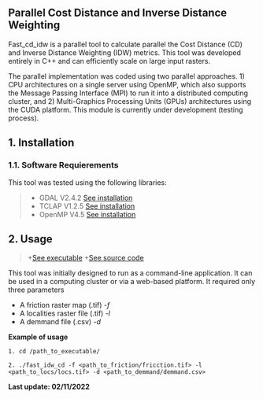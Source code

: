 ## Parallel Cost Distance and Inverse Distance Weighting


Fast_cd_idw is a parallel tool to calculate parallel the Cost Distance (CD) and Inverse Distance Weighting (IDW) metrics. This tool was developed entirely in C++ and can efficiently scale on large input rasters.

The parallel implementation was coded using two parallel approaches. 1) CPU architectures on a single server using OpenMP, which also supports the Message Passing Interface (MPI) to run it into a distributed computing cluster, and 2) Multi-Graphics Processing Units (GPUs) architectures using the CUDA platform. This module is currently under development (testing process). 


## 1. Installation
### 1.1. Software Requierements
This tool was tested using the following libraries:
> + GDAL V2.4.2 [See installation](https://gdal.org/index.html)
> + TCLAP V1.2.5 [See installation](https://tclap.sourceforge.net/)
> + OpenMP V4.5 [See installation](https://www.openmp.org/)

## 2. Usage

> +[See executable](executable/)
> +[See source code](src/)


This tool was initially designed to run as a command-line application. It can be used in a computing cluster or via a web-based platform. It required only three parameters 
+ A friction raster map  (.tif) *-f* 
+ A localities raster file (.tif) *-l* 
+ A demmand file (.csv) *-d*



**Example of usage**
```
1. cd /path_to_executable/

2. ./fast_idw_cd -f <path_to_friction/fricction.tif> -l <path_to_locs/locs.tif> -d <path_to_demmand/demmand.csv>

``` 
**Last update: 02/11/2022**
